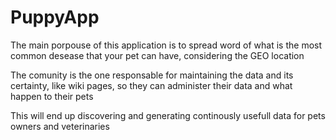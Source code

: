 # PuppyApp
The main porpouse of this application is to spread word of what is the most common desease that your pet can have, considering the GEO location

The comunity is the one responsable for maintaining the data and its certainty, like wiki pages, so they can administer their data and what happen to their pets

This will end up discovering and generating continously usefull data for pets owners and veterinaries
